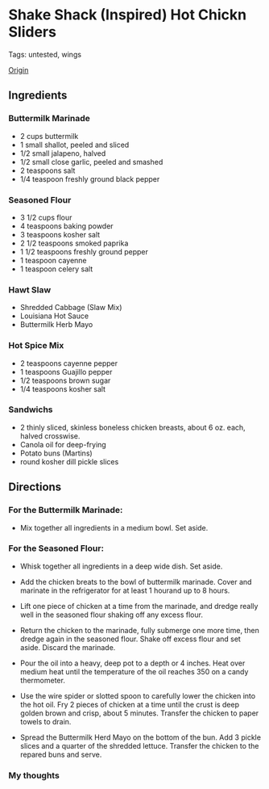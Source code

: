 # Shake Shack (Inspired) Hot Chickn Sliders

Tags: untested, wings

[Origin](https://www.youtube.com/watch?v=mJ2tsWqLr20)

## Ingredients

### Buttermilk Marinade
* 2 cups buttermilk
* 1 small shallot, peeled and sliced
* 1/2 small jalapeno, halved
* 1/2 small close garlic, peeled and smashed
* 2 teaspoons salt
* 1/4 teaspoon freshly ground black pepper

### Seasoned Flour
* 3 1/2 cups flour
* 4 teaspoons baking powder
* 3 teaspoons kosher salt
* 2 1/2 teaspoons smoked paprika
* 1 1/2 teaspoons freshly ground pepper
* 1 teaspoon cayenne
* 1 teaspoon celery salt

### Hawt Slaw
* Shredded Cabbage (Slaw Mix)
* Louisiana Hot Sauce
* Buttermilk Herb Mayo

### Hot Spice Mix
* 2 teaspoons cayenne pepper
* 1 teaspoons Guajillo pepper
* 1/2 teaspoons brown sugar
* 1/4 teaspoons kosher salt

### Sandwichs
* 2 thinly sliced, skinless boneless chicken breasts, about 6 oz. each, halved crosswise.
* Canola oil for deep-frying
* Potato buns (Martins)
* round kosher dill pickle slices

## Directions

### For the Buttermilk Marinade:
* Mix together all ingredients in a medium bowl. Set aside.

### For the Seasoned Flour:
* Whisk together all ingredients in a deep wide dish. Set aside.

* Add the chicken breats to the bowl of buttermilk marinade. Cover and marinate in the refrigerator for at least 1 hourand up to 8 hours.

* Lift one piece of chicken at a time from the marinade, and dredge really well in the seasoned flour shaking off any excess flour.

* Return the chicken to the marinade, fully submerge one more time, then dredge again in the seasoned flour. Shake off excess flour and set aside. Discard the marinade.

* Pour the oil into a heavy, deep pot to a depth or 4 inches. Heat over medium heat until the temperature of the oil reaches 350 on a candy thermometer.

* Use the wire spider or slotted spoon to carefully lower the chicken into the hot oil. Fry 2 pieces of chicken at a time until the crust is deep golden brown and crisp, about 5 minutes. Transfer the chicken to paper towels to drain.

* Spread the Buttermilk Herd Mayo on the bottom of the bun. Add 3 pickle slices and a quarter of the shredded lettuce. Transfer the chicken to the repared buns and serve.


### My thoughts
